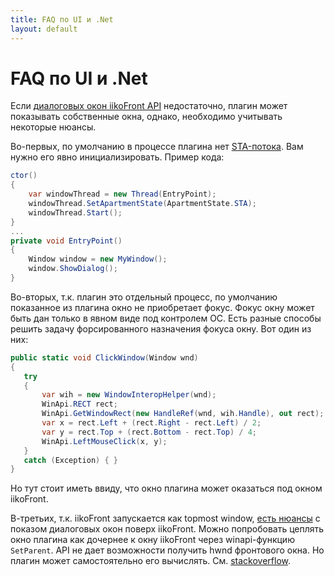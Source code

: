 ```yaml
---
title: FAQ по UI и .Net
layout: default
---
```

# FAQ по UI и .Net 
Если [диалоговых окон iikoFront API](ViewManager.md "ViewManager") недостаточно, плагин может показывать собственные окна, однако, необходимо учитывать некоторые нюансы.

Во-первых, по умолчанию в процессе плагина нет [STA-потока](https://msdn.microsoft.com/library/ms809971.aspx "Understanding and Using COM Threading Models"). Вам нужно его явно инициализировать. Пример кода:

```cs
ctor()
{
    var windowThread = new Thread(EntryPoint);
    windowThread.SetApartmentState(ApartmentState.STA);
    windowThread.Start();
}
...
private void EntryPoint()
{
    Window window = new MyWindow();
    window.ShowDialog();
}
```

Во-вторых, т.к. плагин это отдельный процесс, по умолчанию показанное из плагина окно не приобретает фокус. Фокус окну может быть дан только в явном виде под контролем ОС. Есть разные способы решить задачу форсированного назначения фокуса окну. Вот один из них:
```cs
public static void ClickWindow(Window wnd)
{
   try
   {
       var wih = new WindowInteropHelper(wnd);
       WinApi.RECT rect;
       WinApi.GetWindowRect(new HandleRef(wnd, wih.Handle), out rect);
       var x = rect.Left + (rect.Right - rect.Left) / 2;
       var y = rect.Top + (rect.Bottom - rect.Top) / 4;
       WinApi.LeftMouseClick(x, y);
   }
   catch (Exception) { }
}
```
Но тут стоит иметь ввиду, что окно плагина может оказаться под окном iikoFront.

В-третьих, т.к. iikoFront запускается как topmost window, [есть нюансы](https://social.msdn.microsoft.com/Forums/en-US/fb4a7d5f-c98b-461f-a527-7d5dd4cd03e6/multiple-topmost-windows?forum=wpf "Multiple Topmost Windows") с показом диалоговых окон поверх iikoFront.
Можно попробовать цеплять окно плагина как дочернее к окну iikoFront через winapi-функцию `SetParent`. API не дает возможности получить hwnd фронтового окна. Но плагин может самостоятельно его вычислять. См. [stackoverflow](https://stackoverflow.com/questions/10676649/attach-window-to-window-of-another-process).




